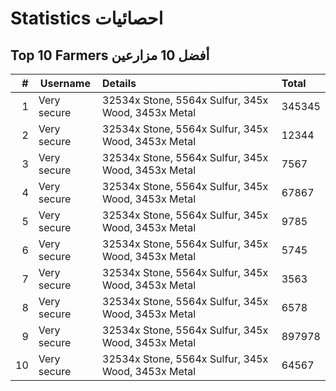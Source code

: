 # Statistics احصائيات

## Top 10 Farmers أفضل 10 مزارعين
| #    | Username            | Details                             |  Total |
|-----------:|---------------------|:-----------------------------------------|:-----|
| 1  | Very secure         | 32534x Stone, 5564x Sulfur, 345x Wood, 3453x Metal                 | 345345 |
| 2  | Very secure         | 32534x Stone, 5564x Sulfur, 345x Wood, 3453x Metal                 | 12344 |
| 3  | Very secure         | 32534x Stone, 5564x Sulfur, 345x Wood, 3453x Metal                 | 7567 |
| 4  | Very secure         | 32534x Stone, 5564x Sulfur, 345x Wood, 3453x Metal                 | 67867 |
| 5  | Very secure         | 32534x Stone, 5564x Sulfur, 345x Wood, 3453x Metal                 | 9785 |
| 6  | Very secure         | 32534x Stone, 5564x Sulfur, 345x Wood, 3453x Metal                 | 5745 |
| 7  | Very secure         | 32534x Stone, 5564x Sulfur, 345x Wood, 3453x Metal                 | 3563 |
| 8  | Very secure         | 32534x Stone, 5564x Sulfur, 345x Wood, 3453x Metal                 | 6578 |
| 9  | Very secure         | 32534x Stone, 5564x Sulfur, 345x Wood, 3453x Metal                 | 897978 |
| 10  | Very secure         | 32534x Stone, 5564x Sulfur, 345x Wood, 3453x Metal                 | 64567 |
